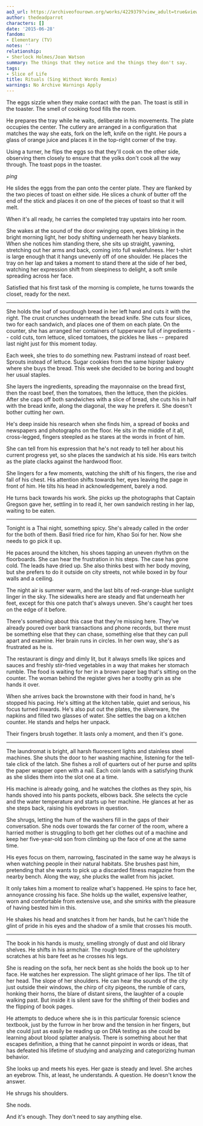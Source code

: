 ```yaml
---
ao3_url: https://archiveofourown.org/works/4229379?view_adult=true&view_full_work=true
author: thedeadparrot
characters: []
date: '2015-06-28'
fandom:
- Elementary (TV)
notes: ''
relationship:
- Sherlock Holmes/Joan Watson
summary: The things that they notice and the things they don't say.
tags:
- Slice of Life
title: Rituals (Sing Without Words Remix)
warnings: No Archive Warnings Apply
---
```


The eggs sizzle when they make contact with the pan. The toast is still in the toaster. The smell of cooking food fills the room.

He prepares the tray while he waits, deliberate in his movements. The plate occupies the center. The cutlery are arranged in a configuration that matches the way she eats, fork on the left, knife on the right. He pours a glass of orange juice and places it in the top-right corner of the tray.

Using a turner, he flips the eggs so that they'll cook on the other side, observing them closely to ensure that the yolks don't cook all the way through. The toast pops in the toaster. 


*ping*


He slides the eggs from the pan onto the center plate. They are flanked by the two pieces of toast on either side. He slices a chunk of butter off the end of the stick and places it on one of the pieces of toast so that it will melt.

When it's all ready, he carries the completed tray upstairs into her room.

She wakes at the sound of the door swinging open, eyes blinking in the bright morning light, her body shifting underneath her heavy blankets. When she notices him standing there, she sits up straight, yawning, stretching out her arms and back, coming into full wakefulness. Her t-shirt is large enough that it hangs unevenly off of one shoulder. He places the tray on her lap and takes a moment to stand there at the side of her bed, watching her expression shift from sleepiness to delight, a soft smile spreading across her face.

Satisfied that his first task of the morning is complete, he turns towards the closet, ready for the next.

---

She holds the loaf of sourdough bread in her left hand and cuts it with the right. The crust crunches underneath the bread knife. She cuts four slices, two for each sandwich, and places one of them on each plate. On the counter, she has arranged her containers of tupperware full of ingredients -- cold cuts, torn lettuce, sliced tomatoes, the pickles he likes -- prepared last night just for this moment today.

Each week, she tries to do something new. Pastrami instead of roast beef. Sprouts instead of lettuce. Sugar cookies from the same hipster bakery where she buys the bread. This week she decided to be boring and bought her usual staples.

She layers the ingredients, spreading the mayonnaise on the bread first, then the roast beef, then the tomatoes, then the lettuce, then the pickles. After she caps off both sandwiches with a slice of bread, she cuts his in half with the bread knife, along the diagonal, the way he prefers it. She doesn't bother cutting her own.

He's deep inside his research when she finds him, a spread of books and newspapers and photographs on the floor. He sits in the middle of it all, cross-legged, fingers steepled as he stares at the words in front of him.

She can tell from his expression that he's not ready to tell her about his current progress yet, so she places the sandwich at his side. His ears twitch as the plate clacks against the hardwood floor.

She lingers for a few moments, watching the shift of his fingers, the rise and fall of his chest. His attention shifts towards her, eyes leaving the page in front of him. He tilts his head in acknowledgement, barely a nod.

He turns back towards his work. She picks up the photographs that Captain Gregson gave her, settling in to read it, her own sandwich resting in her lap, waiting to be eaten.

---

Tonight is a Thai night, something spicy. She's already called in the order for the both of them. Basil fried rice for him, Khao Soi for her. Now she needs to go pick it up.

He paces around the kitchen, his shoes tapping an uneven rhythm on the floorboards. She can hear the frustration in his steps. The case has gone cold. The leads have dried up. She also thinks best with her body moving, but she prefers to do it outside on city streets, not while boxed in by four walls and a ceiling.

The night air is summer warm, and the last bits of red-orange-blue sunlight linger in the sky. The sidewalks here are steady and flat underneath her feet, except for this one patch that's always uneven. She's caught her toes on the edge of it before.

There's something about this case that they're missing here. They've already poured over bank transactions and phone records, but there must be something else that they can chase, something else that they can pull apart and examine. Her brain runs in circles. In her own way, she's as frustrated as he is.

The restaurant is dingy and dimly lit, but it always smells like spices and sauces and freshly stir-fried vegetables in a way that makes her stomach rumble. The food is waiting for her in a brown paper bag that's sitting on the counter. The woman behind the register gives her a toothy grin as she hands it over.

When she arrives back the brownstone with their food in hand, he's stopped his pacing. He's sitting at the kitchen table, quiet and serious, his focus turned inwards. He's also put out the plates, the silverware, the napkins and filled two glasses of water. She settles the bag on a kitchen counter. He stands and helps her unpack. 

Their fingers brush together. It lasts only a moment, and then it's gone.

---

The laundromat is bright, all harsh fluorescent lights and stainless steel machines. She shuts the door to her washing machine, listening for the tell-tale click of the latch. She fishes a roll of quarters out of her purse and splits the paper wrapper open with a nail. Each coin lands with a satisfying thunk as she slides them into the slot one at a time.

His machine is already going, and he watches the clothes as they spin, his hands shoved into his pants pockets, elbows back. She selects the cycle and the water temperature and starts up her machine. He glances at her as she steps back, raising his eyebrows in question. 

She shrugs, letting the hum of the washers fill in the gaps of their conversation. She nods over towards the far corner of the room, where a harried mother is struggling to both get her clothes out of a machine and keep her five-year-old son from climbing up the face of one at the same time.

His eyes focus on them, narrowing, fascinated in the same way he always is when watching people in their natural habitats. She brushes past him, pretending that she wants to pick up a discarded fitness magazine from the nearby bench. Along the way, she plucks the wallet from his jacket.

It only takes him a moment to realize what's happened. He spins to face her, annoyance crossing his face. She holds up the wallet, expensive leather, worn and comfortable from extensive use, and she smirks with the pleasure of having bested him in this.

He shakes his head and snatches it from her hands, but he can't hide the glint of pride in his eyes and the shadow of a smile that crosses his mouth.

---

The book in his hands is musty, smelling strongly of dust and old library shelves. He shifts in his armchair. The rough texture of the upholstery scratches at his bare feet as he crosses his legs.

She is reading on the sofa, her neck bent as she holds the book up to her face. He watches her expression. The slight grimace of her lips. The tilt of her head. The slope of her shoulders. He can hear the sounds of the city just outside their windows, the chirp of city pigeons, the rumble of cars, honking their horns, the blare of distant sirens, the laughter of a couple walking past. But inside it is silent save for the shifting of their bodies and the flipping of book pages.

He attempts to deduce where she is in this particular forensic science textbook, just by the furrow in her brow and the tension in her fingers, but she could just as easily be reading up on DNA testing as she could be learning about blood splatter analysis. There is something about her that escapes definition, a thing that he cannot pinpoint in words or ideas, that has defeated his lifetime of studying and analyzing and categorizing human behavior.

She looks up and meets his eyes. Her gaze is steady and level. She arches an eyebrow. This, at least, he understands. A question. He doesn't know the answer.

He shrugs his shoulders.

She nods.

And it's enough. They don't need to say anything else.
